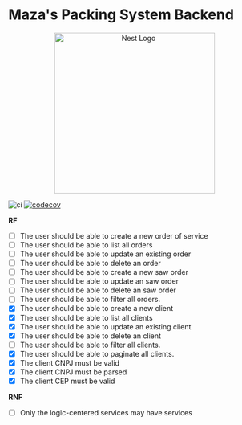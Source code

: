 # Maza's Packing System Backend

<p align="center">
  <a href="http://nestjs.com/" target="blank"><img src="https://nestjs.com/img/logo_text.svg" width="320" alt="Nest Logo" /></a>
</p>

![ci](https://github.com/griffan113/maza-system-backend/actions/workflows/jest_development.yml/badge.svg)
[![codecov](https://codecov.io/gh/griffan113/maza-system-backend/branch/master/graph/badge.svg?token=5AYT7LNEIF)](https://codecov.io/gh/griffan113/maza-system-backend)

**RF**

- [ ] The user should be able to create a new order of service
- [ ] The user should be able to list all orders
- [ ] The user should be able to update an existing order
- [ ] The user should be able to delete an order
- [ ] The user should be able to create a new saw order
- [ ] The user should be able to update an saw order
- [ ] The user should be able to delete an saw order
- [ ] The user should be able to filter all orders.
- [x] The user should be able to create a new client
- [x] The user should be able to list all clients
- [x] The user should be able to update an existing client
- [x] The user should be able to delete an client
- [ ] The user should be able to filter all clients.
- [x] The user should be able to paginate all clients.
- [x] The client CNPJ must be valid
- [x] The client CNPJ must be parsed
- [x] The client CEP must be valid

**RNF**

- [ ] Only the logic-centered services may have services
